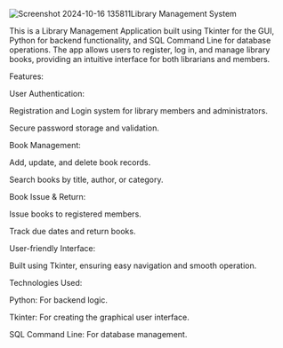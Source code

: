 ![Screenshot 2024-10-16 135811](https://github.com/user-attachments/assets/4469b941-d213-466a-9980-5ab553328ed3)Library Management System

This is a Library Management Application built using Tkinter for the GUI, Python for backend functionality, and SQL Command Line for database operations. The app allows users to register, log in, and manage library books, providing an intuitive interface for both librarians and members.

Features:

User Authentication:

Registration and Login system for library members and administrators.

Secure password storage and validation.


Book Management:

Add, update, and delete book records.

Search books by title, author, or category.


Book Issue & Return:

Issue books to registered members.

Track due dates and return books.


User-friendly Interface:

Built using Tkinter, ensuring easy navigation and smooth operation.



Technologies Used:

Python: For backend logic.

Tkinter: For creating the graphical user interface.

SQL Command Line: For database management.
